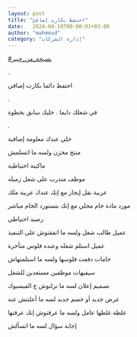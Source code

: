 ```yaml
---
layout: post
title: "احتفظ بكارت إضافيّ"
date:   2024-04-10T00:00:01+03:00
author: "mahmoud"
category: "إدارة الشركات"
---
```



[<u>\#نصيحة\_من\_خبير</u>](https://www.facebook.com/hashtag/%D9%86%D8%B5%D9%8A%D8%AD%D8%A9_%D9%85%D9%86_%D8%AE%D8%A8%D9%8A%D8%B1?__eep__=6&__cft__%5b0%5d=AZWmxtVGuwtXiUJEGO3RA6C1yJpzwryY66oyKi9DVs9aKHke44oSzu79c__J03wha5HVh2z5psLLVwTILtQ9fuHVPCOSofzolu3BMxdfp-PWULcaCKBPF_TpKPTDxk5y2_LOTJ2i0qugZpF6TV6I1HwKBOX4adEWgEhEZJkemykVnw&__tn__=*NK-R)

.

احتفظ دائما بكارت إضافي

.

في شغلك دايما . خليك سابق بخطوة

.

خلي عندك معلومة إضافية

منتج مخزن ولسه ما اتسلمش

ماكينة احتياطية

موظف متدرب على شغل زميله

عربية نقل إيجار مع إنك عندك عربية ملك

مورد مادة خام محلي مع إنك بتستورد الخام مباشر

رصيد احتياطي

عميل طالب شغل ولسه ما اتفقتوش على التنفيذ

عميل استلم شغله وعنده فلوس متأخرة

خامات دفعت فلوسها ولسه ما استلمتهاش

سيفيهات موظفين مستعدين للشغل

تصميم إعلان لسه ما نزلتوش ع الفيسبوك

عرض جديد أو خصم جديد لسه ما أعلنتش عنه

غلطة غلطها عامل ولسه ما عرفتوش إنك عرفتها

إجابة سؤال لسه ما اتسألش
